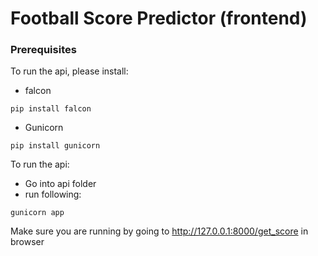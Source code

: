 # Football Score Predictor (frontend)

### Prerequisites

To run the api, please install:
* falcon
```
pip install falcon
```

* Gunicorn
```
pip install gunicorn
```

To run the api:
* Go into api folder
* run following:
```
gunicorn app
```

Make sure you are running by going to http://127.0.0.1:8000/get_score in browser